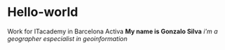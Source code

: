 # Hello-world
Work for ITacademy in Barcelona Activa
**My name is Gonzalo Silva** _i'm a geographer especialist in geoinformation_
